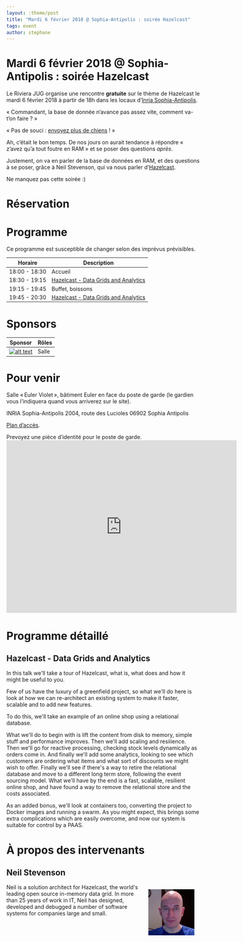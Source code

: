 ```yaml
---
layout: :theme/post
title: "Mardi 6 février 2018 @ Sophia-Antipolis : soirée Hazelcast"
tags: event
author: stephane
---
```


# Mardi 6 février 2018 @ Sophia-Antipolis : soirée Hazelcast

Le Riviera JUG organise une rencontre **gratuite** sur le thème de Hazelcast le mardi 6 février 2018 à partir de 18h dans les locaux d’[Inria Sophia-Antipolis](http://maps.google.fr/maps?f=q&source=s_q&hl=en&geocode=&q=inria,+sophia-antipolis&sll=47.15984,2.988281&sspn=20.81297,46.757813&ie=UTF8&t=h&ll=43.616722,7.067868&spn=0.005406,0.011415&z=17&iwloc=A).

« Commandant, la base de donnée n’avance pas assez vite, comment va-t’on faire ? »

« Pas de souci : [envoyez plus de chiens](https://www.youtube.com/watch?v=zq0eFkptu2c) ! »

Ah, c’était le bon temps. De nos jours on aurait tendance à répondre « z’avez qu’a tout foutre en RAM » et se poser des questions _après_.

Justement, on va en parler de la base de données en RAM, et des questions à se poser, grâce à Neil Stevenson, qui va nous parler d’[Hazelcast](https://hazelcast.com/products/).

Ne manquez pas cette soirée :)

# Réservation

<div id="eventbrite-widget-container-42003882744"></div>

<script src="https://www.eventbrite.com/static/widgets/eb_widgets.js"></script>

<script type="text/javascript">
var exampleCallback = function() \{
console.log('Order complete!');
};

window.EBWidgets.createWidget(\{
// Required
widgetType: 'checkout',
eventId: '42003882744',
iframeContainerId: 'eventbrite-widget-container-42003882744',

// Optional
iframeContainerHeight: 425,  _ Widget height in pixels. Defaults to a minimum of 425px if not provided
onOrderComplete: exampleCallback  _ Method called when an order has successfully completed
});
</script>

# Programme

<div class='warning'>Ce programme est susceptible de changer selon des imprévus prévisibles.</div>

|Horaire|Description|
|---|---|
|18:00 - 18:30|Accueil|
|18:30 - 19:15|[Hazelcast - Data Grids and Analytics](#HProgrammedE9taillE9)|
|19:15 - 19:45|Buffet, boissons|
|19:45 - 20:30|[Hazelcast - Data Grids and Analytics](#HProgrammedE9taillE9)|

# Sponsors

|Sponsor|Rôles|
|---|---|
|[![alt text]({site.page('Sponsors/index.md').image('inria-2-150px.png')})](http://www.inria.fr/sophia)  | Salle|

# Pour venir

Salle « Euler Violet », bâtiment Euler en face du poste de garde (le gardien vous l’indiquera quand vous arriverez sur le site).

INRIA Sophia-Antipolis
2004, route des Lucioles
06902 Sophia Antipolis

[Plan d’accès](http://www-sop.inria.fr/presentation/data/plan_sophia.jpg).

<div class='warning'>Prevoyez une pièce d’identité pour le poste de garde.</div>

<iframe src="https://www.google.com/maps/embed?pb=!1m17!1m11!1m3!1d12898.164001627882!2d7.061702203010714!3d43.61600471568019!2m2!1f0!2f0!3m2!1i1024!2i768!4f13.1!3m3!1m2!1s0x0%3A0xe656aec13e1ef9b1!2sInria+Sophia+Antipolis+Mediterranean!5e1!3m2!1sen!2sfr!4v1496239060604" width="600" height="450" frameborder="0" style="border:0" allowfullscreen></iframe>

# Programme détaillé

## Hazelcast - Data Grids and Analytics

In this talk we'll take a tour of Hazelcast, what is, what does and how it might be useful to you.

Few of us have the luxury of a greenfield project, so what we'll do here is look at how we can re-architect an existing system to make it faster, scalable and to add new features.

To do this, we'll take an example of an online shop using a relational database.

What we'll do to begin with is lift the content from disk to memory, simple stuff and performance improves. Then we'll add scaling and resiiience. Then we'll go for reactive processing, checking stock levels dynamically as orders come in. And finally we'll add some analytics, looking to see which customers are ordering what items and what sort of discounts we might wish to offer. Finally we'll see if there's a way to retire the relational database and move to a different long term store, following the event sourcing model. What we'll have by the end is a fast, scalable, resilient online shop, and have found a way to remove the relational store and the costs associated.

As an added bonus, we'll look at containers too, converting the project to Docker images and running a swarm. As you might expect, this brings some extra complications which are easily overcome, and now our system is suitable for control by a PAAS.

# À propos des intervenants

## Neil Stevenson

<img style='float: right; margin: 1em; width: 120px' src='neil-stevenson.jpg'/>

Neil is a solution architect for Hazelcast, the world's leading open source in-memory data grid.
In more than 25 years of work in IT, Neil has designed, developed and debugged a number of software systems for companies large and small.
